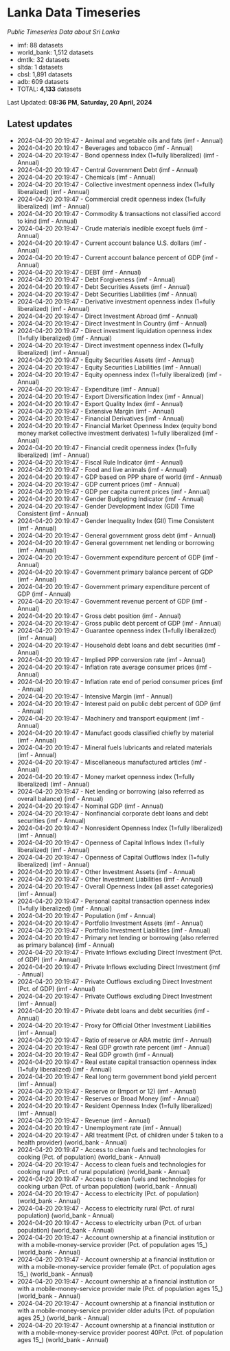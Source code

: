 # Lanka Data Timeseries
*Public Timeseries Data about Sri Lanka*

* imf: 88 datasets
* world_bank: 1,512 datasets
* dmtlk: 32 datasets
* sltda: 1 datasets
* cbsl: 1,891 datasets
* adb: 609 datasets
* TOTAL: **4,133** datasets

Last Updated: **08:36 PM, Saturday, 20 April, 2024**

## Latest updates

* 2024-04-20 20:19:47 - Animal and vegetable oils and fats (imf - Annual)
* 2024-04-20 20:19:47 - Beverages and tobacco (imf - Annual)
* 2024-04-20 20:19:47 - Bond openness index (1=fully liberalized) (imf - Annual)
* 2024-04-20 20:19:47 - Central Government Debt (imf - Annual)
* 2024-04-20 20:19:47 - Chemicals (imf - Annual)
* 2024-04-20 20:19:47 - Collective investment openness index (1=fully liberalized) (imf - Annual)
* 2024-04-20 20:19:47 - Commercial credit openness index (1=fully liberalized) (imf - Annual)
* 2024-04-20 20:19:47 - Commodity & transactions not classified accord to kind (imf - Annual)
* 2024-04-20 20:19:47 - Crude materials inedible except fuels (imf - Annual)
* 2024-04-20 20:19:47 - Current account balance U.S. dollars (imf - Annual)
* 2024-04-20 20:19:47 - Current account balance percent of GDP (imf - Annual)
* 2024-04-20 20:19:47 - DEBT (imf - Annual)
* 2024-04-20 20:19:47 - Debt Forgiveness (imf - Annual)
* 2024-04-20 20:19:47 - Debt Securities Assets (imf - Annual)
* 2024-04-20 20:19:47 - Debt Securities Liabilities (imf - Annual)
* 2024-04-20 20:19:47 - Derivative investment openness index (1=fully liberalized) (imf - Annual)
* 2024-04-20 20:19:47 - Direct Investment Abroad (imf - Annual)
* 2024-04-20 20:19:47 - Direct Investment In Country (imf - Annual)
* 2024-04-20 20:19:47 - Direct investment liquidation openness index (1=fully liberalized) (imf - Annual)
* 2024-04-20 20:19:47 - Direct investment openness index (1=fully liberalized) (imf - Annual)
* 2024-04-20 20:19:47 - Equity Securities Assets (imf - Annual)
* 2024-04-20 20:19:47 - Equity Securities Liabilities (imf - Annual)
* 2024-04-20 20:19:47 - Equity openness index (1=fully liberalized) (imf - Annual)
* 2024-04-20 20:19:47 - Expenditure (imf - Annual)
* 2024-04-20 20:19:47 - Export Diversification Index (imf - Annual)
* 2024-04-20 20:19:47 - Export Quality Index (imf - Annual)
* 2024-04-20 20:19:47 - Extensive Margin (imf - Annual)
* 2024-04-20 20:19:47 - Financial Derivatives (imf - Annual)
* 2024-04-20 20:19:47 - Financial Market Openness Index (equity bond money market collective investment derivates) 1=fully liberalized (imf - Annual)
* 2024-04-20 20:19:47 - Financial credit openness index (1=fully liberalized) (imf - Annual)
* 2024-04-20 20:19:47 - Fiscal Rule Indicator (imf - Annual)
* 2024-04-20 20:19:47 - Food and live animals (imf - Annual)
* 2024-04-20 20:19:47 - GDP based on PPP share of world (imf - Annual)
* 2024-04-20 20:19:47 - GDP current prices (imf - Annual)
* 2024-04-20 20:19:47 - GDP per capita current prices (imf - Annual)
* 2024-04-20 20:19:47 - Gender Budgeting Indicator (imf - Annual)
* 2024-04-20 20:19:47 - Gender Development Index (GDI) Time Consistent (imf - Annual)
* 2024-04-20 20:19:47 - Gender Inequality Index (GII) Time Consistent (imf - Annual)
* 2024-04-20 20:19:47 - General government gross debt (imf - Annual)
* 2024-04-20 20:19:47 - General government net lending or borrowing (imf - Annual)
* 2024-04-20 20:19:47 - Government expenditure percent of GDP (imf - Annual)
* 2024-04-20 20:19:47 - Government primary balance percent of GDP (imf - Annual)
* 2024-04-20 20:19:47 - Government primary expenditure percent of GDP (imf - Annual)
* 2024-04-20 20:19:47 - Government revenue percent of GDP (imf - Annual)
* 2024-04-20 20:19:47 - Gross debt position (imf - Annual)
* 2024-04-20 20:19:47 - Gross public debt percent of GDP (imf - Annual)
* 2024-04-20 20:19:47 - Guarantee openness index (1=fully liberalized) (imf - Annual)
* 2024-04-20 20:19:47 - Household debt loans and debt securities (imf - Annual)
* 2024-04-20 20:19:47 - Implied PPP conversion rate (imf - Annual)
* 2024-04-20 20:19:47 - Inflation rate average consumer prices (imf - Annual)
* 2024-04-20 20:19:47 - Inflation rate end of period consumer prices (imf - Annual)
* 2024-04-20 20:19:47 - Intensive Margin (imf - Annual)
* 2024-04-20 20:19:47 - Interest paid on public debt percent of GDP (imf - Annual)
* 2024-04-20 20:19:47 - Machinery and transport equipment (imf - Annual)
* 2024-04-20 20:19:47 - Manufact goods classified chiefly by material (imf - Annual)
* 2024-04-20 20:19:47 - Mineral fuels lubricants and related materials (imf - Annual)
* 2024-04-20 20:19:47 - Miscellaneous manufactured articles (imf - Annual)
* 2024-04-20 20:19:47 - Money market openness index (1=fully liberalized) (imf - Annual)
* 2024-04-20 20:19:47 - Net lending or borrowing (also referred as overall balance) (imf - Annual)
* 2024-04-20 20:19:47 - Nominal GDP (imf - Annual)
* 2024-04-20 20:19:47 - Nonfinancial corporate debt loans and debt securities (imf - Annual)
* 2024-04-20 20:19:47 - Nonresident Openness Index (1=fully liberalized) (imf - Annual)
* 2024-04-20 20:19:47 - Openness of Capital Inflows Index (1=fully liberalized) (imf - Annual)
* 2024-04-20 20:19:47 - Openness of Capital Outflows Index (1=fully liberalized) (imf - Annual)
* 2024-04-20 20:19:47 - Other Investment Assets (imf - Annual)
* 2024-04-20 20:19:47 - Other Investment Liabilities (imf - Annual)
* 2024-04-20 20:19:47 - Overall Openness Index (all asset categories) (imf - Annual)
* 2024-04-20 20:19:47 - Personal capital transaction openness index (1=fully liberalized) (imf - Annual)
* 2024-04-20 20:19:47 - Population (imf - Annual)
* 2024-04-20 20:19:47 - Portfolio Investment Assets (imf - Annual)
* 2024-04-20 20:19:47 - Portfolio Investment Liabilities (imf - Annual)
* 2024-04-20 20:19:47 - Primary net lending or borrowing (also referred as primary balance) (imf - Annual)
* 2024-04-20 20:19:47 - Private Inflows excluding Direct Investment (Pct. of GDP) (imf - Annual)
* 2024-04-20 20:19:47 - Private Inflows excluding Direct Investment (imf - Annual)
* 2024-04-20 20:19:47 - Private Outflows excluding Direct Investment (Pct. of GDP) (imf - Annual)
* 2024-04-20 20:19:47 - Private Outflows excluding Direct Investment (imf - Annual)
* 2024-04-20 20:19:47 - Private debt loans and debt securities (imf - Annual)
* 2024-04-20 20:19:47 - Proxy for Official Other Investment Liabilities (imf - Annual)
* 2024-04-20 20:19:47 - Ratio of reserve or ARA metric (imf - Annual)
* 2024-04-20 20:19:47 - Real GDP growth rate percent (imf - Annual)
* 2024-04-20 20:19:47 - Real GDP growth (imf - Annual)
* 2024-04-20 20:19:47 - Real estate capital transaction openness index (1=fully liberalized) (imf - Annual)
* 2024-04-20 20:19:47 - Real long term government bond yield percent (imf - Annual)
* 2024-04-20 20:19:47 - Reserve or (Import or 12) (imf - Annual)
* 2024-04-20 20:19:47 - Reserves or Broad Money (imf - Annual)
* 2024-04-20 20:19:47 - Resident Openness Index (1=fully liberalized) (imf - Annual)
* 2024-04-20 20:19:47 - Revenue (imf - Annual)
* 2024-04-20 20:19:47 - Unemployment rate (imf - Annual)
* 2024-04-20 20:19:47 - ARI treatment (Pct. of children under 5 taken to a health provider) (world_bank - Annual)
* 2024-04-20 20:19:47 - Access to clean fuels and technologies for cooking (Pct. of population) (world_bank - Annual)
* 2024-04-20 20:19:47 - Access to clean fuels and technologies for cooking rural (Pct. of rural population) (world_bank - Annual)
* 2024-04-20 20:19:47 - Access to clean fuels and technologies for cooking urban (Pct. of urban population) (world_bank - Annual)
* 2024-04-20 20:19:47 - Access to electricity (Pct. of population) (world_bank - Annual)
* 2024-04-20 20:19:47 - Access to electricity rural (Pct. of rural population) (world_bank - Annual)
* 2024-04-20 20:19:47 - Access to electricity urban (Pct. of urban population) (world_bank - Annual)
* 2024-04-20 20:19:47 - Account ownership at a financial institution or with a mobile-money-service provider (Pct. of population ages 15_) (world_bank - Annual)
* 2024-04-20 20:19:47 - Account ownership at a financial institution or with a mobile-money-service provider female (Pct. of population ages 15_) (world_bank - Annual)
* 2024-04-20 20:19:47 - Account ownership at a financial institution or with a mobile-money-service provider male (Pct. of population ages 15_) (world_bank - Annual)
* 2024-04-20 20:19:47 - Account ownership at a financial institution or with a mobile-money-service provider older adults (Pct. of population ages 25_) (world_bank - Annual)
* 2024-04-20 20:19:47 - Account ownership at a financial institution or with a mobile-money-service provider poorest 40Pct. (Pct. of population ages 15_) (world_bank - Annual)